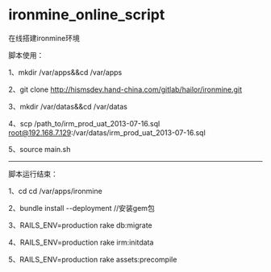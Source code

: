 ironmine_online_script
======================

在线搭建ironmine环境

脚本使用：

1、mkdir /var/apps&&cd /var/apps

2、git clone http://hismsdev.hand-china.com/gitlab/hailor/ironmine.git

3、mkdir /var/datas&&cd /var/datas

4、scp /path_to/irm_prod_uat_2013-07-16.sql root@192.168.7.129:/var/datas/irm_prod_uat_2013-07-16.sql

5、source main.sh


-------------------------------------------------------------------

脚本运行结束：

1、cd cd /var/apps/ironmine

2、bundle install --deployment  //安装gem包

3、RAILS_ENV=production rake db:migrate

4、RAILS_ENV=production rake irm:initdata

5、RAILS_ENV=production rake assets:precompile

